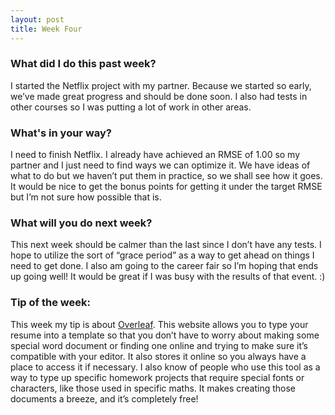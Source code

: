 ```yaml
---
layout: post
title: Week Four
---
```


### What did I do this past week?
I started the Netflix project with my partner. Because we started so early, we’ve made great progress and should be done soon. I also had tests in other courses so I was putting a lot of work in other areas.

### What's in your way?
I need to finish Netflix. I already have achieved an RMSE of 1.00 so my partner and I just need to find ways we can optimize it. We have ideas of what to do but we haven’t put them in practice, so we shall see how it goes. It would be nice to get the bonus points for getting it under the target RMSE but I’m not sure how possible that is.

### What will you do next week?
This next week should be calmer than the last since I don’t have any tests. I hope to utilize the sort of “grace period” as a way to get ahead on things I need to get done. I also am going to the career fair so I’m hoping that ends up going well! It would be great if I was busy with the results of that event. :)

### Tip of the week:
This week my tip is about [Overleaf](https://www.overleaf.com/). This website allows you to type your resume into a template so that you don’t have to worry about making some special word document or finding one online and trying to make sure it’s compatible with your editor. It also stores it online so you always have a place to access it if necessary. I also know of people who use this tool as a way to type up specific homework projects that require special fonts or characters, like those used in specific maths. It makes creating those documents a breeze, and it’s completely free!
